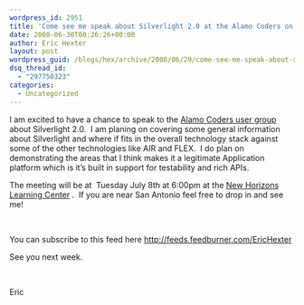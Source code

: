 ```yaml
---
wordpress_id: 2951
title: 'Come see me speak about Silverlight 2.0 at the Alamo Coders on Tuesday July  8th'
date: 2008-06-30T00:26:26+00:00
author: Eric Hexter
layout: post
wordpress_guid: /blogs/hex/archive/2008/06/29/come-see-me-speak-about-silverlight-2-0-at-the-alamo-coders-on-tuesday-july-8th.aspx
dsq_thread_id:
  - "297750323"
categories:
  - Uncategorized
---
```

I am excited to have a chance to speak to the <a href="http://www.alamocoders.net/" target="_blank">Alamo Coders user group</a> about Silverlight 2.0.&nbsp; I am planing on covering some general information about Silverlight and where if fits in the overall technology stack against some of the other technologies like AIR and FLEX.&nbsp; I do plan on demonstrating the areas that I think makes it a legitimate Application platform which is it&#8217;s built in support for testability and rich APIs.&nbsp; 

The meeting will be at&nbsp; Tuesday July 8th at 6:00pm at the <a href="http://maps.google.com/maps?f=l&hl=en&geocode=&q=New+Horizons&near=San+Antonio,+TX&sll=29.531793,-98.672588&sspn=0.006282,0.010042&ie=UTF8&ei=wevnRq2jJKXSrQKxgqiPBg&cd=1&dtab=5&cid=29515251,-98555474,17178413233909865539&li=lmd&z=14&t=m" target="_blank">New Horizons Learning Center</a> .&nbsp; If you are near San Antonio feel free to drop in and see me!

&nbsp;

You can subscribe to this feed here <http://feeds.feedburner.com/EricHexter> 

See you next week. 

&nbsp;

Eric